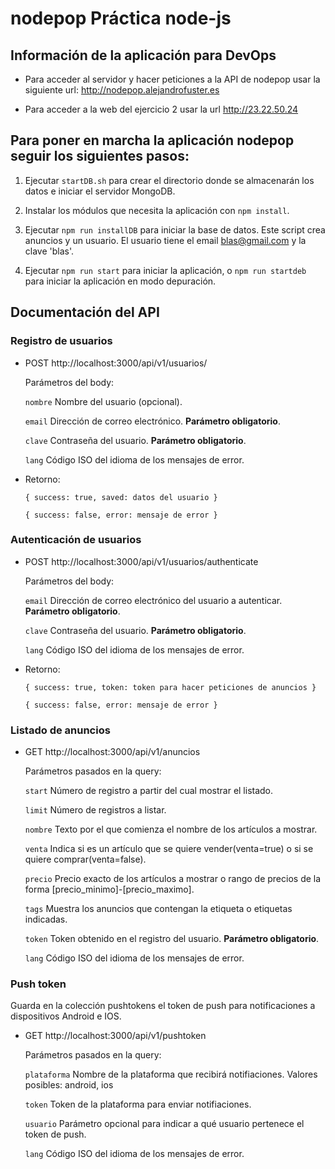 # nodepop Práctica node-js

## Información de la aplicación para DevOps

- Para acceder al servidor y hacer peticiones a la API de nodepop usar la siguiente url: http://nodepop.alejandrofuster.es

- Para acceder a la web del ejercicio 2 usar la url http://23.22.50.24

## Para poner en marcha la aplicación nodepop seguir los siguientes pasos:

1. Ejecutar `startDB.sh` para crear el directorio donde se almacenarán los datos e iniciar el servidor MongoDB.

2. Instalar los módulos que necesita la aplicación con `npm install`.

3. Ejecutar `npm run installDB` para iniciar la base de datos. Este script crea anuncios y un usuario. El usuario tiene el email
blas@gmail.com y la clave 'blas'.

4. Ejecutar `npm run start` para iniciar la aplicación, o `npm run startdeb` para iniciar la aplicación en modo depuración.

## Documentación del API

### Registro de usuarios
- POST http://localhost:3000/api/v1/usuarios/

	Parámetros del body:

	`nombre` Nombre del usuario (opcional).

	`email` Dirección de correo electrónico. **Parámetro obligatorio**.

	`clave` Contraseña del usuario. **Parámetro obligatorio**.

	`lang` Código ISO del idioma de los mensajes de error.

- Retorno:

	`{ success: true, saved: datos del usuario }`

	`{ success: false, error: mensaje de error }`

### Autenticación de usuarios
- POST http://localhost:3000/api/v1/usuarios/authenticate

	Parámetros del body:

	`email` Dirección de correo electrónico del usuario a autenticar. **Parámetro obligatorio**.

	`clave` Contraseña del usuario. **Parámetro obligatorio**.

	`lang` Código ISO del idioma de los mensajes de error.

- Retorno:

	`{ success: true, token: token para hacer peticiones de anuncios }`

	`{ success: false, error: mensaje de error }`

### Listado de anuncios
- GET  http://localhost:3000/api/v1/anuncios

	Parámetros pasados en la query:

	`start` Número de registro a partir del cual mostrar el listado.

	`limit` Número de registros a listar.

	`nombre` Texto por el que comienza el nombre de los artículos a mostrar.

	`venta` Indica si es un artículo que se quiere vender(venta=true) o si se quiere comprar(venta=false).

	`precio` Precio exacto de los artículos a mostrar o rango de precios de la forma [precio_minimo]-[precio_maximo].

	`tags` Muestra los anuncios que contengan la etiqueta o etiquetas indicadas.

	`token` Token obtenido en el registro del usuario. **Parámetro obligatorio**.

	`lang` Código ISO del idioma de los mensajes de error.

### Push token

Guarda en la colección pushtokens el token de push para notificaciones a dispositivos Android e IOS.

- GET http://localhost:3000/api/v1/pushtoken

	Parámetros pasados en la query:

	`plataforma` Nombre de la plataforma que recibirá notifiaciones. Valores posibles: android, ios

	`token` Token de la plataforma para enviar notifiaciones.

	`usuario` Parámetro opcional para indicar a qué usuario pertenece el token de push.

	`lang` Código ISO del idioma de los mensajes de error.

